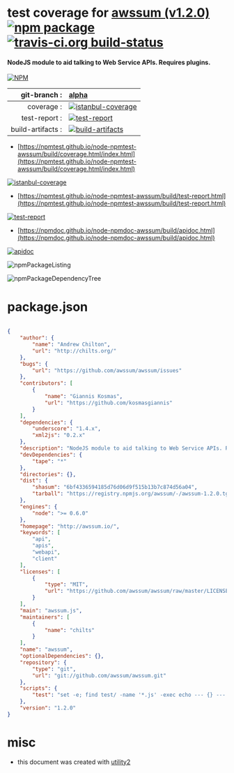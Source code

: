 # test coverage for  [awssum (v1.2.0)](http://awssum.io/)  [![npm package](https://img.shields.io/npm/v/npmtest-awssum.svg?style=flat-square)](https://www.npmjs.org/package/npmtest-awssum) [![travis-ci.org build-status](https://api.travis-ci.org/npmtest/node-npmtest-awssum.svg)](https://travis-ci.org/npmtest/node-npmtest-awssum)
#### NodeJS module to aid talking to Web Service APIs. Requires plugins.

[![NPM](https://nodei.co/npm/awssum.png?downloads=true&downloadRank=true&stars=true)](https://www.npmjs.com/package/awssum)

| git-branch : | [alpha](https://github.com/npmtest/node-npmtest-awssum/tree/alpha)|
|--:|:--|
| coverage : | [![istanbul-coverage](https://npmtest.github.io/node-npmtest-awssum/build/coverage.badge.svg)](https://npmtest.github.io/node-npmtest-awssum/build/coverage.html/index.html)|
| test-report : | [![test-report](https://npmtest.github.io/node-npmtest-awssum/build/test-report.badge.svg)](https://npmtest.github.io/node-npmtest-awssum/build/test-report.html)|
| build-artifacts : | [![build-artifacts](https://npmtest.github.io/node-npmtest-awssum/glyphicons_144_folder_open.png)](https://github.com/npmtest/node-npmtest-awssum/tree/gh-pages/build)|

- [https://npmtest.github.io/node-npmtest-awssum/build/coverage.html/index.html](https://npmtest.github.io/node-npmtest-awssum/build/coverage.html/index.html)

[![istanbul-coverage](https://npmtest.github.io/node-npmtest-awssum/build/screenCapture.buildCi.browser.%252Ftmp%252Fbuild%252Fcoverage.lib.html.png)](https://npmtest.github.io/node-npmtest-awssum/build/coverage.html/index.html)

- [https://npmtest.github.io/node-npmtest-awssum/build/test-report.html](https://npmtest.github.io/node-npmtest-awssum/build/test-report.html)

[![test-report](https://npmtest.github.io/node-npmtest-awssum/build/screenCapture.buildCi.browser.%252Ftmp%252Fbuild%252Ftest-report.html.png)](https://npmtest.github.io/node-npmtest-awssum/build/test-report.html)

- [https://npmdoc.github.io/node-npmdoc-awssum/build/apidoc.html](https://npmdoc.github.io/node-npmdoc-awssum/build/apidoc.html)

[![apidoc](https://npmdoc.github.io/node-npmdoc-awssum/build/screenCapture.buildCi.browser.%252Ftmp%252Fbuild%252Fapidoc.html.png)](https://npmdoc.github.io/node-npmdoc-awssum/build/apidoc.html)

![npmPackageListing](https://npmtest.github.io/node-npmtest-awssum/build/screenCapture.npmPackageListing.svg)

![npmPackageDependencyTree](https://npmtest.github.io/node-npmtest-awssum/build/screenCapture.npmPackageDependencyTree.svg)



# package.json

```json

{
    "author": {
        "name": "Andrew Chilton",
        "url": "http://chilts.org/"
    },
    "bugs": {
        "url": "https://github.com/awssum/awssum/issues"
    },
    "contributors": [
        {
            "name": "Giannis Kosmas",
            "url": "https://github.com/kosmasgiannis"
        }
    ],
    "dependencies": {
        "underscore": "1.4.x",
        "xml2js": "0.2.x"
    },
    "description": "NodeJS module to aid talking to Web Service APIs. Requires plugins.",
    "devDependencies": {
        "tape": "*"
    },
    "directories": {},
    "dist": {
        "shasum": "6bf4336594185d76d06d9f515b13b7c874d56a04",
        "tarball": "https://registry.npmjs.org/awssum/-/awssum-1.2.0.tgz"
    },
    "engines": {
        "node": ">= 0.6.0"
    },
    "homepage": "http://awssum.io/",
    "keywords": [
        "api",
        "apis",
        "webapi",
        "client"
    ],
    "licenses": [
        {
            "type": "MIT",
            "url": "https://github.com/awssum/awssum/raw/master/LICENSE"
        }
    ],
    "main": "awssum.js",
    "maintainers": [
        {
            "name": "chilts"
        }
    ],
    "name": "awssum",
    "optionalDependencies": {},
    "repository": {
        "type": "git",
        "url": "git://github.com/awssum/awssum.git"
    },
    "scripts": {
        "test": "set -e; find test/ -name '*.js' -exec echo --- {} --- ';' -exec node {} ';'"
    },
    "version": "1.2.0"
}
```



# misc
- this document was created with [utility2](https://github.com/kaizhu256/node-utility2)
